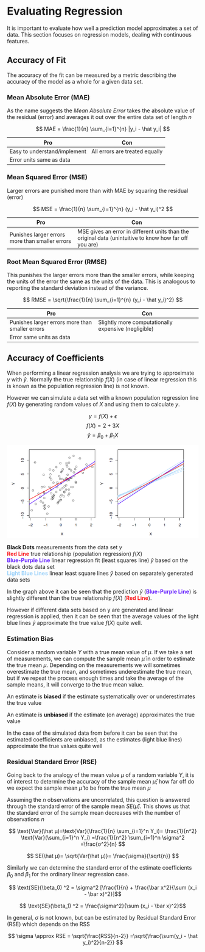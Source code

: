 # Evaluating Regression

It is important to evaluate how well a prediction model approximates a set of data. This section focuses on regression models, dealing with continuous features. 

## Accuracy of Fit
The accuracy of the fit can be measured by a metric describing the accuracy of the model as a whole for a given data set. 

### Mean Absolute Error (MAE)
As the name suggests the *Mean Absolute Error* takes the absolute value of the residual (error) and averages it out over the entire data set of length $n$

$$ MAE = \frac{1}{n} \sum_{i=1}^{n} |y_i - \hat y_i| $$
								

|Pro|Con|
|-|-|
|Easy to understand/implement|All errors are treated equally|
|Error units same as data||

### Mean Squared Error (MSE)
Larger errors are punished more than with MAE by squaring the residual (error)

$$ MSE = \frac{1}{n} \sum_{i=1}^{n} (y_i - \hat y_i)^2 $$

|Pro|Con|
|-|-|
|Punishes larger errors more than smaller errors|MSE gives an error in different units than the original data (unintuitive to know how far off you are)|

### Root Mean Squared Error (RMSE)
This punishes the larger errors more than the smaller errors, while keeping the units of the error the same as the units of the data. This is analogous to reporting the standard deviation instead of the variance. 

$$ RMSE = \sqrt{\frac{1}{n} \sum_{i=1}^{n} (y_i - \hat y_i)^2} $$


|Pro|Con|
|-|-|
|Punishes larger errors more than smaller errors|Slightly more computationally expensive (negligible)|
|Error same units as data||					

## Accuracy of Coefficients

When performing a linear regression analysis we are trying to approximate $y$ with $\hat y$. Normally the true relationship $f(X)$ (in case of linear regression this is known as the population regression line) is not known. 

 
However we can simulate a data set with a known population regression line $f(X)$ by generating random values of $X$ and using them to calculate $y$. 

$$ y = f(X) + \epsilon $$
$$ f(X) = 2 + 3X $$
$$\hat y = \beta_0 + \beta_1 X$$


<p align="center">
  <img src="../images/coefficient_accuracy.png" alt="adaboost_visualization" width="800px"/>
</p>

**Black Dots** measurements from the data set $y$  
<span style="color:#fa1c20">**Red Line**</span> 	true relationship (population regression) $f(X)$  
<span style="color:#6824ff">**Blue-Purple Line**</span>	linear regression fit (least squares line) $\hat y$ based on the black dots data set  
<span style="color:#9dd2fa">**Light Blue Lines**</span>	linear least square lines $\hat y$ based on separately generated data sets

In the graph above it can be seen that the prediction $\hat y$ (<span style="color:#6824ff">**Blue-Purple Line**</span>) is slightly different than the true relationship $f(X)$ (<span style="color:#fa1c20">**Red Line**</span>). 

However if different data sets based on y are generated and linear regression is applied, then it can be seen that the average values of the light blue lines $\hat y$ approximate the true value $f(X)$ quite well. 

### Estimation Bias
Consider a random variable $Y$ with a true mean value of $μ$. If we take a set of measurements, we can compute the sample mean $\hat μ$ in order to estimate the true mean $μ$. Depending on the measurements we will sometimes overestimate the true mean, and sometimes underestimate the true mean, but if we repeat the process enough times and take the average of the sample means, it will converge to the true mean value. 

An estimate is **biased** if the estimate systematically over or underestimates the true value

An estimate is **unbiased**  if the estimate (on average) approximates the true value 

In the case of the simulated data from before it can be seen that the estimated coefficients are unbiased, as the estimates (light blue lines) approximate the true values quite well


### Residual Standard Error (RSE)
Going back to the analogy of the mean value $\mu$ of a random variable $Y$, it is of interest to determine the accuracy of the sample mean $\hat μ$; how far off do we expect the sample mean $\hat μ$  to be from the true mean $\mu$
 
Assuming the $n$ observations are uncorrelated, this question is answered through the standard error of the sample mean $SE(\hat μ)$. This shows us that the standard error of the sample mean decreases with the number of observations $n$

$$ \text{Var}(\hat μ)=\text{Var}(\frac{1}{n} \sum_{i=1}^n Y_i)= \frac{1}{n^2}  \text{Var}(\sum_{i=1}^n Y_i) =\frac{1}{n^2} \sum_{i=1}^n \sigma^2 =\frac{σ^2}{n} $$

$$ SE(\hat μ)= \sqrt{Var(\hat μ)}= \frac{\sigma}{\sqrt{n}} $$

Similarly we can determine the standard error of the estimate coefficients $β_0$  and $β_1$ for the ordinary linear regression case.

$$ \text{SE}(\beta_0) ^2  = \sigma^2 [\frac{1}{n} + \frac{\bar x^2}{\sum (x_i - \bar x)^2}]$$

$$ \text{SE}(\beta_1) ^2 = \frac{\sigma^2}{\sum (x_i - \bar x)^2}$$



In general, $\sigma$ is not known, but can be estimated by  Residual Standard Error (RSE) which depends on the RSS

$$ \sigma \approx RSE = \sqrt{\frac{RSS}{n-2}} =\sqrt{\frac{\sum(y_i - \hat y_i)^2}{n-2}} $$


